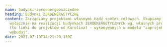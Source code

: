 ```yaml
---
name: budynki-zeroenergooszczedne
heading: Budynki ZEROENERGETYCZNE
content: Zarządzamy projektami własnymi bądź spółek celowych. Skupiamy się
  wyłącznie na realizacji budynkach ZEROENERGETYCZNYCH wg. własnych projektów
  (tu linki do projektów od Karolina) - wykonywanych w modelu "zaprojektuj i
  wybuduj".
date: 2021-07-10T14:21:29.130Z
---
```

